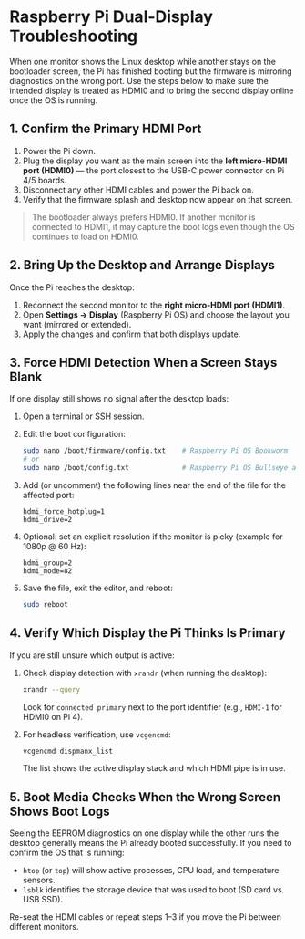 # Raspberry Pi Dual-Display Troubleshooting

When one monitor shows the Linux desktop while another stays on the bootloader screen, the Pi has finished booting but the firmware is mirroring diagnostics on the wrong port. Use the steps below to make sure the intended display is treated as HDMI0 and to bring the second display online once the OS is running.

## 1. Confirm the Primary HDMI Port

1. Power the Pi down.
2. Plug the display you want as the main screen into the **left micro-HDMI port (HDMI0)** — the port closest to the USB-C power connector on Pi 4/5 boards.
3. Disconnect any other HDMI cables and power the Pi back on.
4. Verify that the firmware splash and desktop now appear on that screen.

> The bootloader always prefers HDMI0. If another monitor is connected to HDMI1, it may capture the boot logs even though the OS continues to load on HDMI0.

## 2. Bring Up the Desktop and Arrange Displays

Once the Pi reaches the desktop:

1. Reconnect the second monitor to the **right micro-HDMI port (HDMI1)**.
2. Open **Settings → Display** (Raspberry Pi OS) and choose the layout you want (mirrored or extended).
3. Apply the changes and confirm that both displays update.

## 3. Force HDMI Detection When a Screen Stays Blank

If one display still shows no signal after the desktop loads:

1. Open a terminal or SSH session.
2. Edit the boot configuration:

   ```bash
   sudo nano /boot/firmware/config.txt    # Raspberry Pi OS Bookworm
   # or
   sudo nano /boot/config.txt             # Raspberry Pi OS Bullseye and earlier
   ```

3. Add (or uncomment) the following lines near the end of the file for the affected port:

   ```text
   hdmi_force_hotplug=1
   hdmi_drive=2
   ```

4. Optional: set an explicit resolution if the monitor is picky (example for 1080p @ 60 Hz):

   ```text
   hdmi_group=2
   hdmi_mode=82
   ```

5. Save the file, exit the editor, and reboot:

   ```bash
   sudo reboot
   ```

## 4. Verify Which Display the Pi Thinks Is Primary

If you are still unsure which output is active:

1. Check display detection with `xrandr` (when running the desktop):

   ```bash
   xrandr --query
   ```

   Look for `connected primary` next to the port identifier (e.g., `HDMI-1` for HDMI0 on Pi 4).

2. For headless verification, use `vcgencmd`:

   ```bash
   vcgencmd dispmanx_list
   ```

   The list shows the active display stack and which HDMI pipe is in use.

## 5. Boot Media Checks When the Wrong Screen Shows Boot Logs

Seeing the EEPROM diagnostics on one display while the other runs the desktop generally means the Pi already booted successfully. If you need to confirm the OS that is running:

- `htop` (or `top`) will show active processes, CPU load, and temperature sensors.
- `lsblk` identifies the storage device that was used to boot (SD card vs. USB SSD).

Re-seat the HDMI cables or repeat steps 1–3 if you move the Pi between different monitors.
